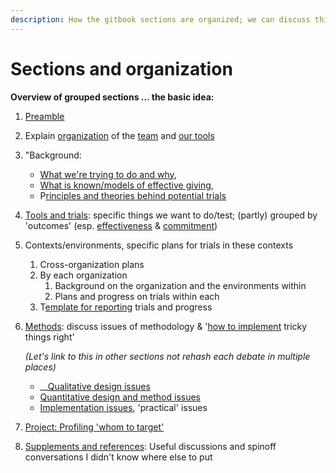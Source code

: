 ```yaml
---
description: How the gitbook sections are organized; we can discuss this
---
```


# Sections and organization

**Overview of grouped sections ... the basic idea:**

1. [Preamble](../)
2. Explain [organization](sections-and-organization.md) of the [team](our-team-and-resources/) and [our tools](https://github.com/daaronr/effective\_giving\_market\_testing/tree/76fd750340efe8794ed505cc87e8e0905ddeb98e/organization-and-overview/how-this-gitbook-works/README.md)
3. "Background:
   * [What we're trying to do and why](broken-reference/),
   * [What is known/models of effective giving](../background-and-existing-evidence/models-theories-psychological-norms.md),
   * P[rinciples and theories behind potential trials](../background/tools-and-trials-overview/tools-interventions-principles.md)
4. [Tools and trials](../background/tools-and-trials-overview/): specific things we want to do/test; (partly) grouped by 'outcomes' (esp. [effectiveness](../background/tools-and-trials-overview/oc-effective-donation-consider-effectiveness/) & [commitment](../background/tools-and-trials-overview/oc-effective-donation-consider-effectiveness/moral-duty-of-well-off/))
5. Contexts/environments, specific plans for trials in these contexts
   1. Cross-organization plans
   2. By each organization
      1. Background on the organization and the environments within
      2. Plans and progress on trials within each
   3. T[emplate for reporting](../contexts-and-environments-for-testing/trial-reporting-template/#concise-reporting-template) trials and progress
6.  [Methods](broken-reference/): discuss issues of methodology & '[how to implement](https://github.com/daaronr/effective\_giving\_market\_testing/tree/76fd750340efe8794ed505cc87e8e0905ddeb98e/contexts-and-environments-for-testing/implementation-and-collecting-data-issues/README.md) tricky things right'

    _(Let's link to this in other sections not rehash each debate in multiple places)_

    * \_\_[Qualitative design issues](../methodological-discussion/qualitative-design-issues.md)
    * [Quantitative design and method issues](../methodological-discussion/experimental-design-methods-issues.md)
    * [Implementation issues](../methodological-discussion/implementation-and-collecting-data-issues/), 'practical' issues
7. [Project: Profiling 'whom to target'](../profiling-and-segmentation/profiling-discussion.md)
8. [Supplements and references](broken-reference/): Useful discussions and spinoff conversations I didn't know where else to put
